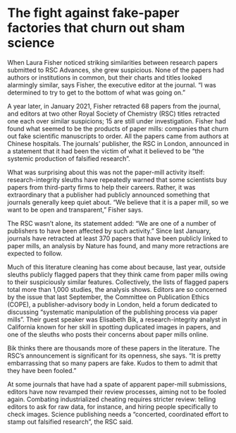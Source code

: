 # The fight against fake-paper factories that churn out sham science

When Laura Fisher noticed striking similarities between research papers submitted to RSC Advances, she grew suspicious. None of the papers had authors or institutions in common, but their charts and titles looked alarmingly similar, says Fisher, the executive editor at the journal. “I was determined to try to get to the bottom of what was going on.”

A year later, in January 2021, Fisher retracted 68 papers from the journal, and editors at two other Royal Society of Chemistry (RSC) titles retracted one each over similar suspicions; 15 are still under investigation. Fisher had found what seemed to be the products of paper mills: companies that churn out fake scientific manuscripts to order. All the papers came from authors at Chinese hospitals. The journals’ publisher, the RSC in London, announced in a statement that it had been the victim of what it believed to be “the systemic production of falsified research”.

What was surprising about this was not the paper-mill activity itself: research-integrity sleuths have repeatedly warned that some scientists buy papers from third-party firms to help their careers. Rather, it was extraordinary that a publisher had publicly announced something that journals generally keep quiet about. “We believe that it is a paper mill, so we want to be open and transparent,” Fisher says.

The RSC wasn’t alone, its statement added: “We are one of a number of publishers to have been affected by such activity.” Since last January, journals have retracted at least 370 papers that have been publicly linked to paper mills, an analysis by Nature has found, and many more retractions are expected to follow.

Much of this literature cleaning has come about because, last year, outside sleuths publicly flagged papers that they think came from paper mills owing to their suspiciously similar features. Collectively, the lists of flagged papers total more than 1,000 studies, the analysis shows. Editors are so concerned by the issue that last September, the Committee on Publication Ethics (COPE), a publisher-advisory body in London, held a forum dedicated to discussing “systematic manipulation of the publishing process via paper mills”. Their guest speaker was Elisabeth Bik, a research-integrity analyst in California known for her skill in spotting duplicated images in papers, and one of the sleuths who posts their concerns about paper mills online.

Bik thinks there are thousands more of these papers in the literature. The RSC’s announcement is significant for its openness, she says. “It is pretty embarrassing that so many papers are fake. Kudos to them to admit that they have been fooled.”

At some journals that have had a spate of apparent paper-mill submissions, editors have now revamped their review processes, aiming not to be fooled again. Combating industrialized cheating requires stricter review: telling editors to ask for raw data, for instance, and hiring people specifically to check images. Science publishing needs a “concerted, coordinated effort to stamp out falsified research”, the RSC said.
